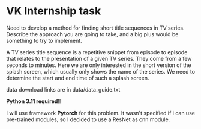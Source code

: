 # VK Internship task

Need to develop a method for finding short title sequences in TV series. Describe the approach you are going to take, and a big plus would be something to try to implement.

A TV series title sequence is a repetitive snippet from episode to episode that relates to the presentation of a given TV series. They come from a few seconds to minutes. Here we are only interested in the short version of the splash screen, which usually only shows the name of the series.
We need to determine the start and end time of such a splash screen.

data download links are in data/data_guide.txt 

**Python 3.11 required**!!

I will use framework **Pytorch** for this problem.
It wasn't specified if i can use pre-trained modules, so I decided to use a ResNet as cnn module.




